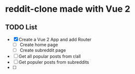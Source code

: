 # reddit-clone made with Vue 2

## TODO List

- [x] Create a Vue 2 App and add Router
  - [ ] Create home page
  - [ ] Create subreddit page
- [ ] Get all popular posts from r/all
- [ ] Get populer posts from subreddits
- [ ]
